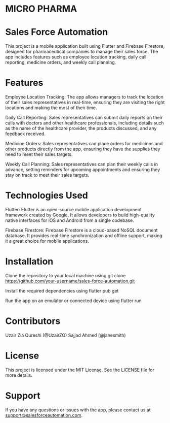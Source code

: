 # MICRO PHARMA
# Sales Force Automation
This project is a mobile application built using Flutter and Firebase Firestore, designed for pharmaceutical companies to manage their sales force. The app includes features such as employee location tracking, daily call reporting, medicine orders, and weekly call planning.

# Features
Employee Location Tracking: The app allows managers to track the location of their sales representatives in real-time, ensuring they are visiting the right locations and making the most of their time.

Daily Call Reporting: Sales representatives can submit daily reports on their calls with doctors and other healthcare professionals, including details such as the name of the healthcare provider, the products discussed, and any feedback received.

Medicine Orders: Sales representatives can place orders for medicines and other products directly from the app, ensuring they have the supplies they need to meet their sales targets.

Weekly Call Planning: Sales representatives can plan their weekly calls in advance, setting reminders for upcoming appointments and ensuring they stay on track to meet their sales targets.

# Technologies Used
Flutter: Flutter is an open-source mobile application development framework created by Google. It allows developers to build high-quality native interfaces for iOS and Android from a single codebase.

Firebase Firestore: Firebase Firestore is a cloud-based NoSQL document database. It provides real-time synchronization and offline support, making it a great choice for mobile applications.

# Installation
Clone the repository to your local machine using git clone https://github.com/your-username/sales-force-automation.git

Install the required dependencies using flutter pub get

Run the app on an emulator or connected device using flutter run

# Contributors
Uzair Zia Qureshi (@UzairZQ)
Sajjad Ahmed (@janesmith)
# License
This project is licensed under the MIT License. See the LICENSE file for more details.

# Support
If you have any questions or issues with the app, please contact us at support@salesforceautomation.com.